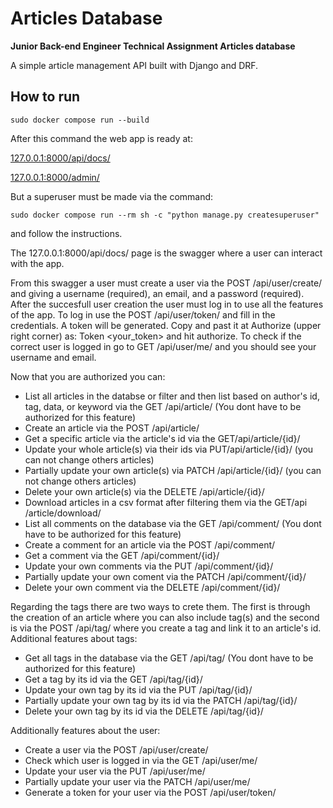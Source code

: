 # Articles Database
**Junior Back-end Engineer Technical  Assignment Articles database**

A simple article management API built with Django and DRF.

## How to run
```sudo docker compose run --build```

After this command the web app is ready at:

[127.0.0.1:8000/api/docs/](127.0.0.1:8000/api/docs/)

[127.0.0.1:8000/admin/](127.0.0.1:8000/admin/)

But a superuser must be made via the command:

```sudo docker compose run --rm sh -c "python manage.py createsuperuser"```

and follow the instructions.

The 127.0.0.1:8000/api/docs/ page is the swagger where a user can interact with the app.

From this swagger a user must create a user via the POST /api/user/create/ and giving a username (required), an email, and a password (required).
After the succesfull user creation the user must log in to use all the features of the app. To log in use the POST /api/user/token/ and fill in
the credentials. A token will be generated. Copy and past it at Authorize (upper right corner) as: Token <your_token> and hit authorize.
To check if the correct user is logged in go to GET ​/api​/user​/me​/ and you should see your username and email.

Now that you are authorized you can:
- List all articles in the databse or filter and then list based on author's id, tag, data, or keyword via the GET /api​/article​/ (You dont have to be authorized for this feature)
- Create an article via the POST ​/api​/article​/
- Get a specific article via the article's id via the GET ​/api​/article​/{id}​/
- Update your whole article(s) via their ids via PUT ​/api​/article​/{id}​/ (you can not change others articles)
- Partially update your own article(s) via PATCH /api​/article​/{id}​/ (you can not change others articles)
- Delete your own article(s) via the DELETE ​/api​/article​/{id}​/
- Download articles in a csv format after filtering them via the GET ​/api​/article​/download​/
- List all comments on the database via the GET /api​/comment​/ (You dont have to be authorized for this feature)
- Create a comment for an article via the POST /api​/comment​/
- Get a comment via the GET /api​/comment​/{id}​/
- Update your own comments via the PUT /api​/comment​/{id}​/
- Partially update your own coment via the PATCH /api​/comment​/{id}​/
- Delete your own comment via the DELETE /api​/comment​/{id}​/

Regarding the tags there are two ways to crete them. The first is through the creation of an article where you can also include tag(s) and the second is via the POST /api​/tag​/ where you create a tag and link it to an article's id. Additional features about tags:
- Get all tags in the database via the GET /api​/tag​/ (You dont have to be authorized for this feature)
- Get a tag by its id via the GET /api​/tag​/{id}​/
- Update your own tag by its id via the PUT ​/api​/tag​/{id}​/
- Partially update your own tag by its id via the PATCH /api​/tag​/{id}​/
- Delete your own tag by its id via the DELETE /api​/tag​/{id}​/

Additionally features about the user:
- Create a user via the POST /api​/user​/create​/
- Check which user is logged in via the GET /api​/user​/me​/
- Update your user via the PUT /api​/user​/me​/
- Partially update your user via the PATCH /api​/user​/me​/
- Generate a token for your user via the POST /api​/user​/token​/